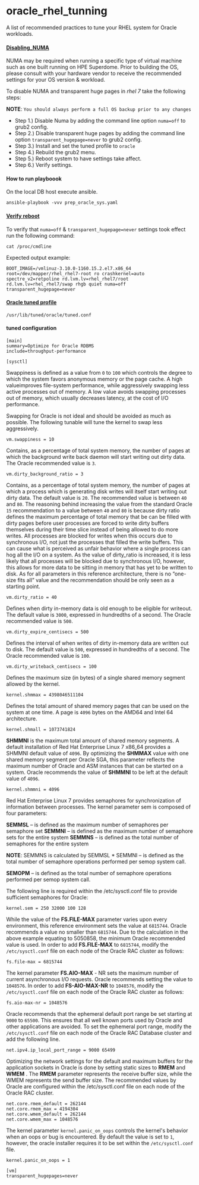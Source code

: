 # oracle_rhel_tunning
A list of recommended practices to tune your RHEL system for Oracle workloads.

#### [Disabling_NUMA](https://access.redhat.com/solutions/23216)

NUMA may be required when running a specific type of virtual machine such as one built running on HPE Superdome. Prior to building the OS, please consult with your hardware vendor to receive the recommended settings for your OS version & workload.

To disable NUMA and transparent huge pages in *rhel 7* take the following steps:

**NOTE**: `You should always perform a full OS backup prior to any changes`

- Step 1.) Disable Numa by adding the command line option `numa=off` to grub2 config.
- Step 2.) Disable transparent huge pages by adding the command line option `transparent_hugepage=never` to grub2 config.
- Step 3.) Install and set the tuned profile to `oracle`
- Step 4.) Rebuild the grub2 menu.
- Step 5.) Reboot system to have settings take affect.
- Step 6.) Verify settings.


#### How to run playboook

On the local DB host execute ansible.

```
ansible-playbook -vvv prep_oracle_sys.yaml
```

#### [Verify reboot](https://access.redhat.com/solutions/4968001)

To verify that `numa=off` & `transparent_hugepage=never` settings took effect run the following command:


```
cat /proc/cmdline 
```

Expected output example:

```
BOOT_IMAGE=/vmlinuz-3.10.0-1160.15.2.el7.x86_64 root=/dev/mapper/rhel_rhel7-root ro crashkernel=auto spectre_v2=retpoline rd.lvm.lv=rhel_rhel7/root rd.lvm.lv=rhel_rhel7/swap rhgb quiet numa=off transparent_hugepage=never
``` 

#### [Oracle tuned profile](https://www.mankier.com/7/tuned-profiles-oracle)


`/usr/lib/tuned/oracle/tuned.conf`

#### tuned configuration
```
[main]
summary=Optimize for Oracle RDBMS
include=throughput-performance

[sysctl]
```
Swappiness is defined as a value from `0` to `100` which controls the degree to which the system
favors anonymous memory or the page cache. A high valueimproves file-system performance, while
aggressively swapping less active processes out of memory. A low value avoids swapping processes
out of memory, which usually decreases latency, at the cost of I/O performance.
  
Swapping for Oracle is not ideal and should be avoided as much as possible. The following tunable
will tune the kernel to swap less aggressively.
```
vm.swappiness = 10
```
Contains, as a percentage of total system memory, the number of pages at which the background write
back daemon will start writing out dirty data. The Oracle recommended value is `3`.
```
vm.dirty_background_ratio = 3
```
Contains, as a percentage of total system memory, the number of pages at which a process which is
generating disk writes will itself start writing out dirty data. The default value is `20`. The recommended
value is between `40` and `80`. The reasoning behind increasing the value from the standard Oracle `15`
recommendation to a value between `40` and `80` is because dirty ratio defines the maximum percentage of total
memory that be can be filled with dirty pages before user processes are forced to write dirty buffers themselves
during their time slice instead of being allowed to do more writes. All processes are blocked for writes
when this occurs due to synchronous I/O, not just the processes that filled the write buffers. This can
cause what is perceived as unfair behavior where a single process can hog all the I/O on a system. As the value
of dirty_ratio is increased, it is less likely that all processes will be blocked due to synchronous I/O,
however, this allows for more data to be sitting in memory that has yet to be written to disk. As for all
parameters in this reference architecture, there is no “one-size fits all” value and the recommendation
should be only seen as a starting point.
```
vm.dirty_ratio = 40
```
Defines when dirty in-memory data is old enough to be eligible for writeout. The default value is `3000`,
expressed in hundredths of a second. The Oracle recommended value is `500`.
```
vm.dirty_expire_centisecs = 500
```
Defines the interval of when writes of dirty in-memory data are written out to disk. The default value is `500`,
expressed in hundredths of a second. The Oracle recommended value is `100`.
```
vm.dirty_writeback_centisecs = 100
```
Defines the maximum size (in bytes) of a single shared memory segment allowed by the kernel.
```
kernel.shmmax = 4398046511104
```
Defines the total amount of shared memory pages that can be used on the system at one time. A
page is `4096` bytes on the AMD64 and Intel 64 architecture.
```
kernel.shmall = 1073741824
```

**SHMMNI** is the maximum total amount of shared memory segments. A default installation of
Red Hat Enterprise Linux 7 x86_64 provides a SHMMNI default value of `4096`. By optimizing the
**SHMMAX** value with one shared memory segment per Oracle SGA, this parameter reflects the
maximum number of Oracle and ASM instances that can be started on a system. Oracle
recommends the value of **SHMMNI** to be left at the default value of `4096`.
```
kernel.shmmni = 4096
```
Red Hat Enterprise Linux 7 provides semaphores for synchronization of information between
processes. The kernel parameter sem is composed of four parameters:

**SEMMSL** – is defined as the maximum number of semaphores per semaphore set
**SEMMNI** – is defined as the maximum number of semaphore sets for the entire system
**SEMMNS** – is defined as the total number of semaphores for the entire system

**NOTE**: SEMMNS is calculated by SEMMSL * SEMMNI – is defined as the total number of semaphore operations
performed per semop system call.

**SEMOPM** – is defined as the total number of semaphore operations performed per semop
system call.

The following line is required within the /etc/sysctl.conf file to provide sufficient semaphores
for Oracle:
```
kernel.sem = 250 32000 100 128
```
While the value of the **FS.FILE-MAX** parameter varies upon every environment, this reference
environment sets the value at `6815744`. Oracle recommends a value no smaller than
`6815744`. Due to the calculation in the above example equating to 5050858, the minimum
Oracle recommended value is used. In order to add **FS.FILE-MAX** to `6815744`, modify the
`/etc/sysctl.conf` file on each node of the Oracle RAC cluster as follows:
```
fs.file-max = 6815744
```

The kernel parameter **FS.AIO-MAX** - NR sets the maximum number of current asynchronous I/O
requests. Oracle recommends setting the value to `1048576`. In order to add **FS-AIO-MAX-NR** to
`1048576`, modify the `/etc/sysctl.conf` file on each node of the Oracle RAC cluster as follows:


```
fs.aio-max-nr = 1048576
```

Oracle recommends that the ephemeral default port range be set starting at `9000` to `65500`.
This ensures that all well known ports used by Oracle and other applications are avoided. To
set the ephemeral port range, modify the `/etc/sysctl.conf` file on each node of the Oracle RAC
Database cluster and add the following line.
```
net.ipv4.ip_local_port_range = 9000 65499
```

Optimizing the network settings for the default and maximum buffers for the application
sockets in Oracle is done by setting static sizes to **RMEM** and **WMEM** . The **RMEM** parameter
represents the receive buffer size, while the WMEM represents the send buffer size. The
recommended values by Oracle are configured within the /etc/sysctl.conf file on each node of
the Oracle RAC cluster.
```
net.core.rmem_default = 262144
net.core.rmem_max = 4194304
net.core.wmem_default = 262144
net.core.wmem_max = 1048576
```
The kernel parameter `kernel.panic_on_oops` controls the kernel's behavior when an oops or
bug is encountered. By default the value is set to `1`, however, the oracle installer requires it to
be set within the `/etc/sysctl.conf` file.
```
kernel.panic_on_oops = 1
```

```
[vm]
transparent_hugepages=never
```
